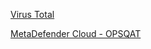[Virus Total](https://www.virustotal.com/gui/)

[MetaDefender Cloud - OPSQAT](https://metadefender.opswat.com/?lang=en)


